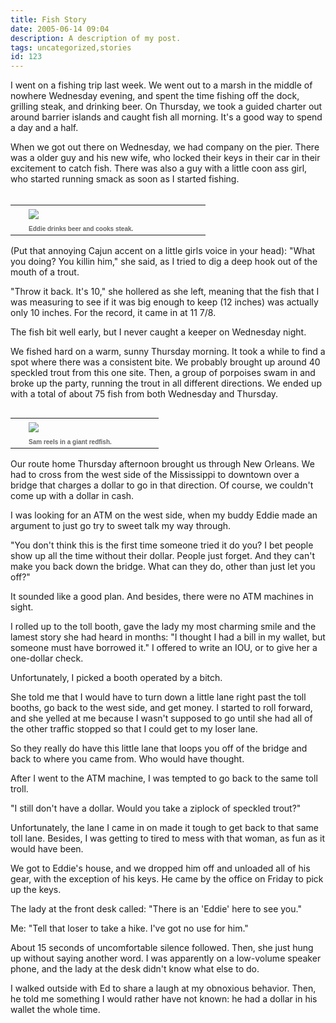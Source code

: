 ```yaml
---
title: Fish Story
date: 2005-06-14 09:04
description: A description of my post.
tags: uncategorized,stories
id: 123
---
```

I went on a fishing trip last week.  We went out to a marsh in the middle of nowhere Wednesday evening, and spent the time fishing off the dock, grilling steak, and drinking beer.  On Thursday, we took a guided charter out around barrier islands and caught fish all morning.  It's a good way to spend a day and a half.

When we got out there on Wednesday, we had company on the pier.  There was a older guy and his new wife, who locked their keys in their car in their excitement to catch fish.  There was also a guy with a little coon ass girl, who started running smack as soon as I started fishing.
<span class="spanEndPreview">&nbsp;</span><br /><br /><table cellpadding=0 cellspacing=0 border=0 align=right><tr><td width=5 rowspan=2><spacer type=block width=5 height=1></spacer></td><td width=275><img src="/img/EdBeer.jpg" aborder=0 vspace=4/></td></tr><tr><td width=275><font face="verdana, arial, geneva" size=1 color=#666666><b>Eddie drinks beer and cooks steak.</b></font></td></tr></table>

(Put that annoying Cajun accent on a little girls voice in your head):  "What you doing?  You killin him," she said, as I tried to dig a deep hook out of the mouth of a trout.

"Throw it back.  It's 10," she hollered as she left, meaning that the fish that I was measuring to see if it was big enough to keep (12 inches) was actually only 10 inches.  For the record, it came in at 11 7/8.

The fish bit well early, but I never caught a keeper on Wednesday night.

We fished hard on a warm, sunny Thursday morning.  It took a while to find a spot where there was a consistent bite.  We probably brought up around 40 speckled trout from this one site.  Then, a group of porpoises swam in and broke up the party, running the trout in all different directions.  We ended up with a total of about 75 fish from both Wednesday and Thursday.

<table cellpadding=0 cellspacing=0 border=0 align=right><tr><td width=5 rowspan=2><spacer type=block width=5 height=1></spacer></td><td width=200><img src="/img/SamReeling.jpg" aborder=0 vspace=4/></td></tr><tr><td width=200><font face="verdana, arial, geneva" size=1 color=#666666><b>Sam reels in a giant redfish.</b></font></td></tr></table>

Our route home Thursday afternoon brought us through New Orleans.  We had to cross from the west side of the Mississippi to downtown over a bridge that charges a dollar to go in that direction.  Of course, we couldn't come up with a dollar in cash.

I was looking for an ATM on the west side, when my buddy Eddie made an argument to just go try to sweet talk my way through.

"You don't think this is the first time someone tried it do you?  I bet people show up all the time without their dollar.  People just forget.  And they can't make you back down the bridge.  What can they do, other than just let you off?"

It sounded like a good plan.  And besides, there were no ATM machines in sight.

I rolled up to the toll booth, gave the lady my most charming smile and the lamest story she had heard in months:  "I thought I had a bill in my wallet, but someone must have borrowed it."  I offered to write an IOU, or to give her a one-dollar check.

Unfortunately, I picked a booth operated by a bitch.

She told me that I would have to turn down a little lane right past the toll booths, go back to the west side, and get money.  I started to roll forward, and she yelled at me because I wasn't supposed to go until she had all of the other traffic stopped so that I could get to my loser lane.

So they really do have this little lane that loops you off of the bridge and back to where you came from.  Who would have thought.

After I went to the ATM machine, I was tempted to go back to the same toll troll.  

"I still don't have a dollar.  Would you take a ziplock of speckled trout?"

Unfortunately, the lane I came in on made it tough to get back to that same toll lane.  Besides, I was getting to tired to mess with that woman, as fun as it would have been.

We got to Eddie's house, and we dropped him off and unloaded all of his gear, with the exception of his keys.  He came by the office on Friday to pick up the keys.

The lady at the front desk called:  "There is an 'Eddie' here to see you."

Me:  "Tell that loser to take a hike.  I've got no use for him."

About 15 seconds of uncomfortable silence followed.  Then, she just hung up without saying another word.  I was apparently on a low-volume speaker phone, and the lady at the desk didn't know what else to do.

I walked outside with Ed to share a laugh at my obnoxious behavior.  Then, he told me something I would rather have not known:  he had a dollar in his wallet the whole time.


